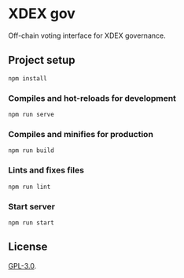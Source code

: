 # XDEX gov

Off-chain voting interface for XDEX governance.

## Project setup
```
npm install
```

### Compiles and hot-reloads for development
```
npm run serve
```

### Compiles and minifies for production
```
npm run build
```

### Lints and fixes files
```
npm run lint
```

### Start server
```
npm run start
```

## License

[GPL-3.0](LICENSE).
